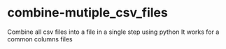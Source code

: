 # combine-mutiple_csv_files
Combine all csv files into a file in a single step using python
It works for a common columns files
